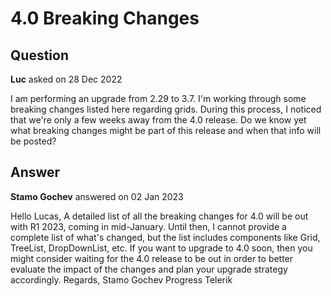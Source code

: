# 4.0 Breaking Changes

## Question

**Luc** asked on 28 Dec 2022

I am performing an upgrade from 2.29 to 3.7. I'm working through some breaking changes listed here regarding grids. During this process, I noticed that we're only a few weeks away from the 4.0 release. Do we know yet what breaking changes might be part of this release and when that info will be posted?

## Answer

**Stamo Gochev** answered on 02 Jan 2023

Hello Lucas, A detailed list of all the breaking changes for 4.0 will be out with R1 2023, coming in mid-January. Until then, I cannot provide a complete list of what's changed, but the list includes components like Grid, TreeList, DropDownList, etc. If you want to upgrade to 4.0 soon, then you might consider waiting for the 4.0 release to be out in order to better evaluate the impact of the changes and plan your upgrade strategy accordingly. Regards, Stamo Gochev Progress Telerik
